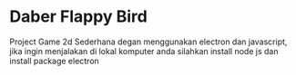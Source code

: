 <!-- Required meta tags -->

<h1>Daber Flappy Bird</h1>
<p>Project Game 2d Sederhana degan menggunakan electron dan javascript, jika ingin menjalakan di lokal komputer anda
silahkan install node js dan install package electron
</p>
